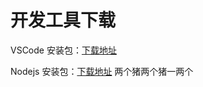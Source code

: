 # 开发工具下载

VSCode 安装包：[下载地址](https://code.visualstudio.com/)

Nodejs 安装包：[下载地址](https://nodejs.org/en/download/)
两个猪两个猪一两个

```

